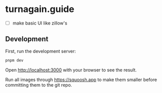 # turnagain.guide

- [ ] make basic UI like zillow's

## Development

First, run the development server:

```bash
pnpm dev
```

Open [http://localhost:3000](http://localhost:3000) with your browser to see the result.

Run all images through https://squoosh.app to make them smaller before committing them
to the git repo.
